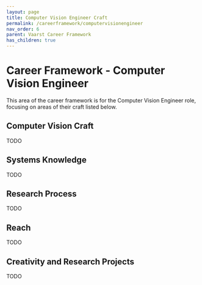```yaml
---
layout: page
title: Computer Vision Engineer Craft
permalink: /careerframework/computervisionengineer
nav_order: 6
parent: Vaarst Career Framework
has_children: true
---
```


# Career Framework - Computer Vision Engineer

This area of the career framework is for the Computer Vision Engineer role, focusing on areas of their craft listed below.

## Computer Vision Craft
TODO

## Systems Knowledge
TODO

## Research Process
TODO

## Reach
TODO

## Creativity and Research Projects
TODO